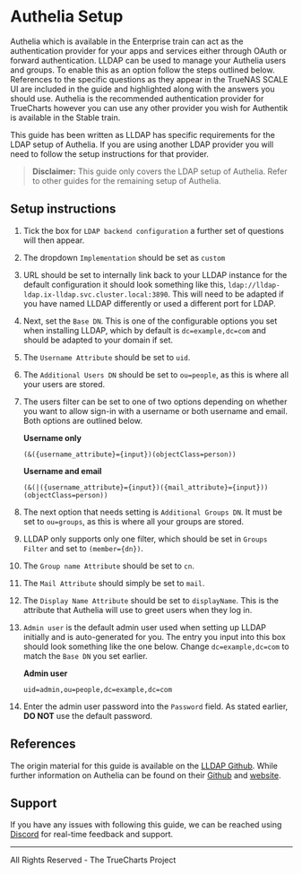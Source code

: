 # Authelia Setup

Authelia which is available in the Enterprise train can act as the authentication provider for your apps and services either through OAuth or forward authentication. LLDAP can be used to manage your Authelia users and groups. To enable this as an option follow the steps outlined below. References to the specific questions as they appear in the TrueNAS SCALE UI are included in the guide and highlighted along with the answers you should use. Authelia is the recommended authentication provider for TrueCharts however you can use any other provider you wish for Authentik is available in the Stable train.

This guide has been written as LLDAP has specific requirements for the LDAP setup of Authelia. If you are using another LDAP provider you will need to follow the setup instructions for that provider.

> **Disclaimer:** This guide only covers the LDAP setup of Authelia. Refer to other guides for the remaining setup of Authelia.

## Setup instructions

1. Tick the box for `LDAP backend configuration` a further set of questions will then appear.
2. The dropdown `Implementation` should be set as `custom`
3. URL should be set to internally link back to your LLDAP instance for the default configuration it should look something like this, `ldap://lldap-ldap.ix-lldap.svc.cluster.local:3890`. This will need to be adapted if you have named LLDAP differently or used a different port for LDAP.
4. Next, set the `Base DN`. This is one of the configurable options you set when installing LLDAP, which by default is `dc=example,dc=com` and should be adapted to your domain if set.
5. The `Username Attribute` should be set to `uid`.
6. The `Additional Users DN` should be set to `ou=people`, as this is where all your users are stored.
7. The users filter can be set to one of two options depending on whether you want to allow sign-in with a username or both username and email. Both options are outlined below.

   **Username only**

   ```
   (&({username_attribute}={input})(objectClass=person))
   ```

   **Username and email**

   ```
   (&(|({username_attribute}={input})({mail_attribute}={input}))(objectClass=person))
   ```

8. The next option that needs setting is `Additional Groups DN`. It must be set to `ou=groups`, as this is where all your groups are stored.
9. LLDAP only supports only one filter, which should be set in `Groups Filter` and set to `(member={dn})`.
10. The `Group name Attribute` should be set to `cn`.
11. The `Mail Attribute` should simply be set to `mail`.
12. The `Display Name Attribute` should be set to `displayName`. This is the attribute that Authelia will use to greet users when they log in.
13. `Admin user` is the default admin user used when setting up LLDAP initially and is auto-generated for you. The entry you input into this box should look something like the one below. Change `dc=example,dc=com` to match the `Base DN` you set earlier.

    **Admin user**

    ```
    uid=admin,ou=people,dc=example,dc=com
    ```

14. Enter the admin user password into the `Password` field. As stated earlier, **DO NOT** use the default password.

## References

The origin material for this guide is available on the [LLDAP Github](https://github.com/lldap/lldap). While further information on Authelia can be found on their [Github](https://github.com/authelia/authelia) and [website](https://www.authelia.com/).

## Support

If you have any issues with following this guide, we can be reached using [Discord](https://discord.gg/tVsPTHWTtr) for real-time feedback and support.

---

All Rights Reserved - The TrueCharts Project

